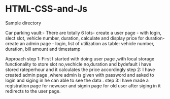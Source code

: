 # HTML-CSS-and-Js 

Sample directory

Car parking vault:- There are totally 6 lots- 
create a user page - with login, slect slot, vehicle number, duration, calculate and display price for duration- 
create an admin page - login, list of utilization as table: vehicle number, duration, bill amount and timestamp 

Approach
step 1: First I started with doing user page ,with local storage functionality to store slot no,vechicle no,duration and bydefault i have stored rateperhour and it calculates the price accordingly
step 2: I have created admin page ,where admin is given with password and asked to login and siging in he can able to see the data .
step 3:I have made a registration page for newuser and signin page for old user after siging in it redirects to the user page.
